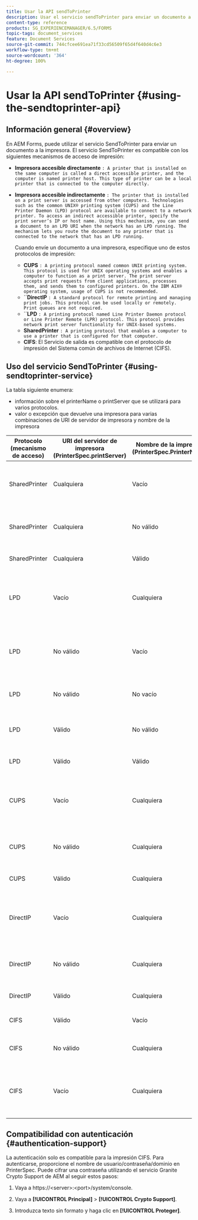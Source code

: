 ```yaml
---
title: Usar la API sendToPrinter
description: Usar el servicio sendToPrinter para enviar un documento a la impresora.
content-type: reference
products: SG_EXPERIENCEMANAGER/6.5/FORMS
topic-tags: document_services
feature: Document Services
source-git-commit: 744cfcee691ea71f33cd56509f65d4f640d4c6e3
workflow-type: tm+mt
source-wordcount: '364'
ht-degree: 100%

---
```


# Usar la API sendToPrinter {#using-the-sendtoprinter-api}

## Información general {#overview}

En AEM Forms, puede utilizar el servicio SendToPrinter para enviar un documento a la impresora. El servicio SendToPrinter es compatible con los siguientes mecanismos de acceso de impresión:

* **Impresora accesible directamente** `: A printer that is installed on the same computer is called a direct accessible printer, and the computer is named printer host. This type of printer can be a local printer that is connected to the computer directly.`

* **Impresora accesible indirectamente** `: The printer that is installed on a print server is accessed from other computers. Technologies such as the common UNIX® printing system (CUPS) and the Line Printer Daemon (LPD) protocol are available to connect to a network printer. To access an indirect accessible printer, specify the print server’s IP or host name. Using this mechanism, you can send a document to an LPD URI when the network has an LPD running. The mechanism lets you route the document to any printer that is connected to the network that has an LPD running.`

  Cuando envíe un documento a una impresora, especifique uno de estos protocolos de impresión:

   * **CUPS** `: A printing protocol named common UNIX printing system. This protocol is used for UNIX operating systems and enables a computer to function as a print server. The print server accepts print requests from client applications, processes them, and sends them to configured printers. On the IBM AIX® operating system, usage of CUPS is not recommended.`
   * ``**DirectIP** `: A standard protocol for remote printing and managing print jobs. This protocol can be used locally or remotely. Print queues are not required.`
   * ``**LPD** `: A printing protocol named Line Printer Daemon protocol or Line Printer Remote (LPR) protocol. This protocol provides network print server functionality for UNIX-based systems.`
   * **SharedPrinter** `: A printing protocol that enables a computer to use a printer that is configured for that computer.`
   * **CIFS**: El Servicio de salida es compatible con el protocolo de impresión del Sistema común de archivos de Internet (CIFS).

## Uso del servicio SendToPrinter {#using-sendtoprinter-service}

La tabla siguiente enumera:

* información sobre el printerName o printServer que se utilizará para varios protocolos.
* valor o excepción que devuelve una impresora para varias combinaciones de URI de servidor de impresora y nombre de la impresora

| Protocolo (mecanismo de acceso) | URI del servidor de impresora (PrinterSpec.printServer) | Nombre de la impresora (PrinterSpec.PrinterName) | Resultado |
|--- |--- |--- |--- |
| SharedPrinter | Cualquiera | Vacío | Excepción: El argumento requerido sPrinterName no puede estar vacío. |
| SharedPrinter | Cualquiera | No válido | Una excepción indica que no se puede encontrar la impresora. |
| SharedPrinter | Cualquiera | Válido | Trabajo de impresión correcto. |
| LPD | Vacío | Cualquiera | una excepción que indica que el argumento requerido sPrintServerUri no puede estar vacío. |
| LPD | No válido | Vacío | una excepción que indica que el argumento requerido sPrinterName no puede estar vacío. |
| LPD | No válido | No vacío | excepción que indica que no se encuentra sPrintServerUri. |
| LPD | Válido | No válido | una excepción que indica que no se puede encontrar la impresora. |
| LPD | Válido | Válido | Un trabajo de impresión correcto. |
| CUPS | Vacío | Cualquiera | una excepción que indica que el argumento requerido sPrintServerUri no puede estar vacío. |
| CUPS | No válido | Cualquiera | una excepción que indica que no se puede encontrar la impresora. |
| CUPS | Válido | Cualquiera | Trabajo de impresión correcto. |
| DirectIP | Vacío | Cualquiera | una excepción que indica que el argumento requerido sPrintServerUri no puede estar vacío. |
| DirectIP | No válido | Cualquiera | una excepción que indica que no se puede encontrar la impresora. |
| DirectIP | Válido | Cualquiera | Trabajo de impresión correcto. |
| CIFS | Válido | Vacío | Trabajo de impresión correcto. |
| CIFS | No válido | Cualquiera | error desconocido al imprimir con CIFS. |
| CIFS | Vacío | Cualquiera | una excepción que indica que el argumento requerido sPrintServerUri no puede estar vacío. |

## Compatibilidad con autenticación {#authentication-support}

La autenticación solo es compatible para la impresión CIFS. Para autenticarse, proporcione el nombre de usuario/contraseña/dominio en PrinterSpec. Puede cifrar una contraseña utilizando el servicio Granite Crypto Support de AEM al seguir estos pasos:

1. Vaya a https://&lt;server>:&lt;port>/system/console.

1. Vaya a **[!UICONTROL Principal]** > **[!UICONTROL Crypto Support]**.

1. Introduzca texto sin formato y haga clic en **[!UICONTROL Proteger]**.
